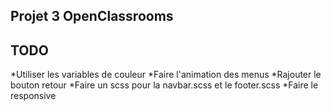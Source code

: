 ## Projet 3 OpenClassrooms

## TODO
*Utiliser les variables de couleur
*Faire l'animation des menus
*Rajouter le bouton retour
*Faire un scss pour la navbar.scss et le footer.scss
*Faire le responsive